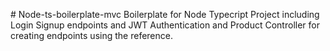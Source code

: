 
#   N o d e - t s - b o i l e r p l a t e - m v c 
 
 Boilerplate for Node Typecript Project including Login Signup endpoints and JWT Authentication and Product Controller for creating endpoints using the reference.
